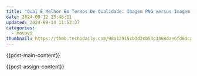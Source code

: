 ```yaml
---
title: "Qual É Melhor Em Termos De Qualidade: Imagem PNG versus Imagem JPG – Um Confronto Direto."
date: 2024-09-12 23:48:11
updated: 2024-09-14 11:52:37
categories:
  - movavi
thumbnail: https://thmb.techidaily.com/98a12915cb3d2cb54c3468dae6fd64cafa98af7144806238fd48ac7236bdda16.jpg
---
```


{{post-main-content}}

<ins class="adsbygoogle"
     style="display:block"
     data-ad-format="autorelaxed"
     data-ad-client="ca-pub-7571918770474297"
     data-ad-slot="1223367746"></ins>

{{post-assign-content}}

<ins class="adsbygoogle"
     style="display:block"
     data-ad-client="ca-pub-7571918770474297"
     data-ad-slot="8358498916"
     data-ad-format="auto"
     data-full-width-responsive="true"></ins>
